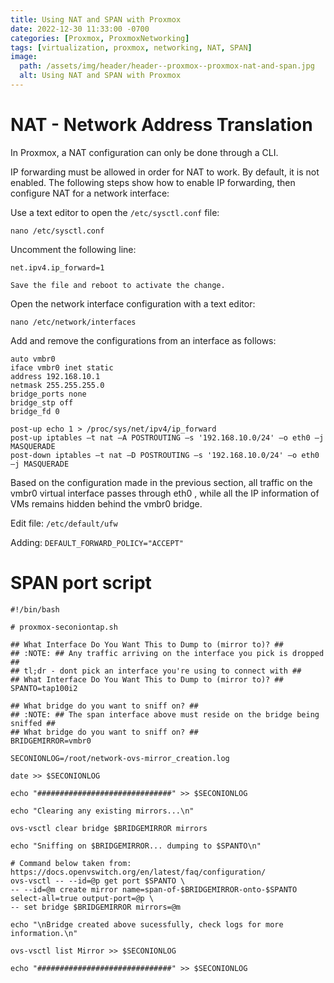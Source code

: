 ```yaml
---
title: Using NAT and SPAN with Proxmox
date: 2022-12-30 11:33:00 -0700
categories: [Proxmox, ProxmoxNetworking]
tags: [virtualization, proxmox, networking, NAT, SPAN]
image:
  path: /assets/img/header/header--proxmox--proxmox-nat-and-span.jpg
  alt: Using NAT and SPAN with Proxmox
---
```



# NAT - Network Address Translation

In Proxmox, a NAT configuration can only be done through a CLI.

IP forwarding must be allowed in order for NAT to work. By default, it is not enabled. The following steps show how to enable IP forwarding, then configure NAT for a network interface:

Use a text editor to open the `/etc/sysctl.conf` file:

`nano /etc/sysctl.conf`

Uncomment the following line:

`net.ipv4.ip_forward=1`

`Save the file and reboot to activate the change.`

Open the network interface configuration with a text editor:

`nano /etc/network/interfaces`

Add and remove the configurations from an interface as follows:

```
auto vmbr0
iface vmbr0 inet static
address 192.168.10.1
netmask 255.255.255.0
bridge_ports none
bridge_stp off
bridge_fd 0

post-up echo 1 > /proc/sys/net/ipv4/ip_forward
post-up iptables –t nat –A POSTROUTING –s '192.168.10.0/24' –o eth0 –j MASQUERADE
post-down iptables –t nat –D POSTROUTING –s '192.168.10.0/24' –o eth0 –j MASQUERADE
```

Based on the configuration made in the previous section, all traffic on the vmbr0 virtual interface passes through eth0 , while all the IP information of VMs remains hidden behind the vmbr0 bridge.




Edit file: `/etc/default/ufw`


Adding: `DEFAULT_FORWARD_POLICY="ACCEPT"`





# SPAN port script

```
#!/bin/bash

# proxmox-seconiontap.sh

## What Interface Do You Want This to Dump to (mirror to)? ##
## :NOTE: ## Any traffic arriving on the interface you pick is dropped ##
## tl;dr - dont pick an interface you're using to connect with ##
## What Interface Do You Want This to Dump to (mirror to)? ##
SPANTO=tap100i2

## What bridge do you want to sniff on? ##
## :NOTE: ## The span interface above must reside on the bridge being sniffed ##
## What bridge do you want to sniff on? ##
BRIDGEMIRROR=vmbr0

SECONIONLOG=/root/network-ovs-mirror_creation.log

date >> $SECONIONLOG

echo "##############################" >> $SECONIONLOG

echo "Clearing any existing mirrors...\n"

ovs-vsctl clear bridge $BRIDGEMIRROR mirrors

echo "Sniffing on $BRIDGEMIRROR... dumping to $SPANTO\n"

# Command below taken from: https://docs.openvswitch.org/en/latest/faq/configuration/
ovs-vsctl -- --id=@p get port $SPANTO \
-- --id=@m create mirror name=span-of-$BRIDGEMIRROR-onto-$SPANTO select-all=true output-port=@p \
-- set bridge $BRIDGEMIRROR mirrors=@m

echo "\nBridge created above sucessfully, check logs for more information.\n"

ovs-vsctl list Mirror >> $SECONIONLOG

echo "##############################" >> $SECONIONLOG

```


